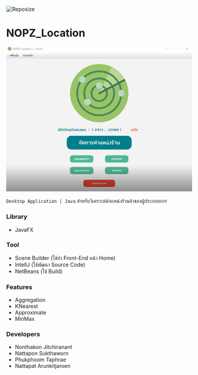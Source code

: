 ![Reposize](https://img.shields.io/github/repo-size/phoom1477/NOPZ_Location)

# **NOPZ_Location**
<img src="./NOPZ_Location.png" alt="NOPZ_Location_preview" width="500">

`Desktop Application | Java` สำหรับวิเคราะห์ตำเเหน่งร้านค้าของผู้ประกอบการ

### **Library**
- JavaFX

### **Tool**
- Scene Builder (ใช้ทำ Front-End หน้า Home)
- IntellJ (ใช้พัฒนา Source Code)
- NetBeans (ใช้ Build)

### **Features**
- Aggregation
- KNearest
- Approximate
- MinMax

### **Developers**
- Nonthakon Jitchiranant
- Nattapon Sukthaworn
- Phukphoom Taphrae
- Nattapat Arunkitjaroen